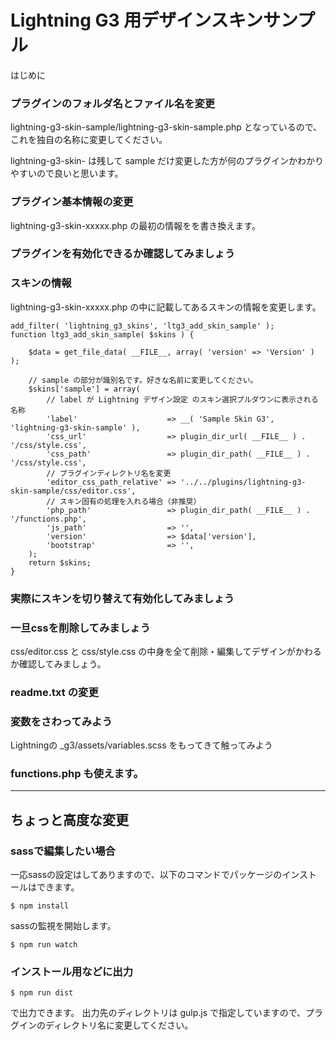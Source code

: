 # Lightning G3 用デザインスキンサンプル

はじめに

### プラグインのフォルダ名とファイル名を変更

lightning-g3-skin-sample/lightning-g3-skin-sample.php となっているので、これを独自の名称に変更してください。

lightning-g3-skin- は残して sample だけ変更した方が何のプラグインかわかりやすいので良いと思います。
### プラグイン基本情報の変更

lightning-g3-skin-xxxxx.php の最初の情報をを書き換えます。

### プラグインを有効化できるか確認してみましょう

### スキンの情報

lightning-g3-skin-xxxxx.php の中に記載してあるスキンの情報を変更します。

```
add_filter( 'lightning_g3_skins', 'ltg3_add_skin_sample' );
function ltg3_add_skin_sample( $skins ) {

	$data = get_file_data( __FILE__, array( 'version' => 'Version' ) );

	// sample の部分が識別名です。好きな名前に変更してください。
	$skins['sample'] = array(
		// label が Lightning デザイン設定 のスキン選択プルダウンに表示される名称
		'label'                    => __( 'Sample Skin G3', 'lightning-g3-skin-sample' ),
		'css_url'                  => plugin_dir_url( __FILE__ ) . '/css/style.css',
		'css_path'                 => plugin_dir_path( __FILE__ ) . '/css/style.css',
		// プラグインディレクトリ名を変更
		'editor_css_path_relative' => '../../plugins/lightning-g3-skin-sample/css/editor.css',
		// スキン固有の処理を入れる場合（非推奨）
		'php_path'                 => plugin_dir_path( __FILE__ ) . '/functions.php',
		'js_path'                  => '',
		'version'                  => $data['version'],
		'bootstrap'                => '',
	);
	return $skins;
}
```
### 実際にスキンを切り替えて有効化してみましょう

### 一旦cssを削除してみましょう

css/editor.css と css/style.css の中身を全て削除・編集してデザインがかわるか確認してみましょう。
### readme.txt の変更

### 変数をさわってみよう

Lightningの _g3/assets/variables.scss をもってきて触ってみよう

### functions.php も使えます。

---
## ちょっと高度な変更
### sassで編集したい場合

一応sassの設定はしてありますので、以下のコマンドでパッケージのインストールはできます。

```
$ npm install
```

sassの監視を開始します。
```
$ npm run watch
``` 

### インストール用などに出力

```
$ npm run dist
```

で出力できます。
出力先のディレクトリは gulp.js で指定していますので、プラグインのディレクトリ名に変更してください。
